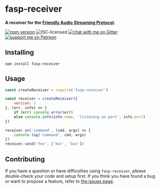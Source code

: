 # fasp-receiver

**A receiver for the [Friendly Audio Streaming Protocol](https://github.com/derhuerst/friendly-audio-streaming-protocol).**

[![npm version](https://img.shields.io/npm/v/fasp-receiver.svg)](https://www.npmjs.com/package/fasp-receiver)
![ISC-licensed](https://img.shields.io/github/license/derhuerst/fasp-receiver.svg)
[![chat with me on Gitter](https://img.shields.io/badge/chat%20with%20me-on%20gitter-512e92.svg)](https://gitter.im/derhuerst)
[![support me on Patreon](https://img.shields.io/badge/support%20me-on%20patreon-fa7664.svg)](https://patreon.com/derhuerst)


## Installing

```shell
npm install fasp-receiver
```


## Usage

```js
const createReceiver = require('fasp-receiver')

const receiver = createReceiver({
	version: 2
}, (err, info) => {
	if (err) console.error(err)
	else console.info(info.name, 'listening on port', info.port)
})

receiver.on('command', (cmd, args) => {
	console.log('command', cmd, args)
})
receiver.send('foo', ['bar', 'baz'])
```


## Contributing

If you have a question or have difficulties using `fasp-receiver`, please double-check your code and setup first. If you think you have found a bug or want to propose a feature, refer to [the issues page](https://github.com/derhuerst/fasp-receiver/issues).
